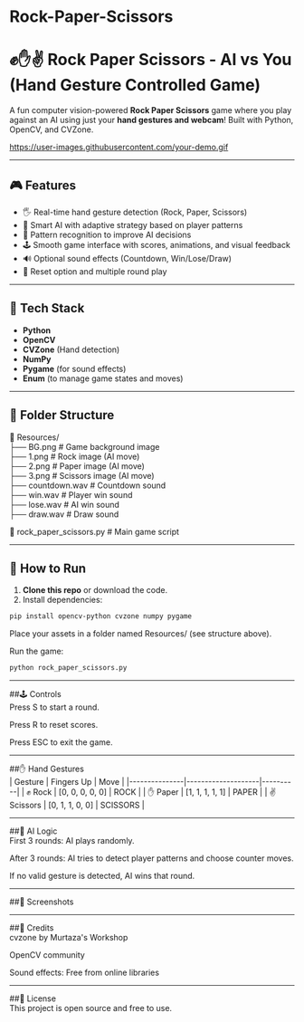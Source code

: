 # Rock-Paper-Scissors

# ✊✋✌️ Rock Paper Scissors - AI vs You (Hand Gesture Controlled Game)

A fun computer vision-powered **Rock Paper Scissors** game where you play against an AI using just your **hand gestures and webcam**! Built with Python, OpenCV, and CVZone.

https://user-images.githubusercontent.com/your-demo.gif <!-- Optional: Add your demo gif if you have one -->

---

## 🎮 Features

- 🖐️ Real-time hand gesture detection (Rock, Paper, Scissors)
- 🤖 Smart AI with adaptive strategy based on player patterns
- 🧠 Pattern recognition to improve AI decisions
- 🕹️ Smooth game interface with scores, animations, and visual feedback
- 🔊 Optional sound effects (Countdown, Win/Lose/Draw)
- 🔁 Reset option and multiple round play

---

## 🧰 Tech Stack

- **Python**
- **OpenCV**
- **CVZone** (Hand detection)
- **NumPy**
- **Pygame** (for sound effects)
- **Enum** (to manage game states and moves)

---

## 📂 Folder Structure

📁 Resources/<br>
├── BG.png # Game background image <br>
├── 1.png # Rock image (AI move) <br>
├── 2.png # Paper image (AI move) <br>
├── 3.png # Scissors image (AI move) <br>
├── countdown.wav # Countdown sound <br>
├── win.wav # Player win sound <br>
├── lose.wav # AI win sound <br>
├── draw.wav # Draw sound <br>

📄 rock_paper_scissors.py # Main game script

---

## 🚀 How to Run

1. **Clone this repo** or download the code.
2. Install dependencies:

```bash
pip install opencv-python cvzone numpy pygame
```
Place your assets in a folder named Resources/ (see structure above).

Run the game:

```bash
python rock_paper_scissors.py
```
---

##🕹️ Controls<br>
Press S to start a round.<br>

Press R to reset scores.<br>

Press ESC to exit the game.<br>

---

##✋ Hand Gestures<br>
| Gesture       | Fingers Up         | Move     |
|---------------|--------------------|----------|
| ✊ Rock        | [0, 0, 0, 0, 0]    | ROCK     |
| ✋ Paper       | [1, 1, 1, 1, 1]    | PAPER    |
| ✌️ Scissors    | [0, 1, 1, 0, 0]    | SCISSORS |

---

##🧠 AI Logic <br>
First 3 rounds: AI plays randomly. <br>

After 3 rounds: AI tries to detect player patterns and choose counter moves. <br>

If no valid gesture is detected, AI wins that round. <br>

---

##📸 Screenshots <br>
<!-- Add screenshots if you want -->

---

##🤝 Credits <br>
cvzone by Murtaza's Workshop <br>

OpenCV community <br>

Sound effects: Free from online libraries <br>

---

##📜 License <br>
This project is open source and free to use.
